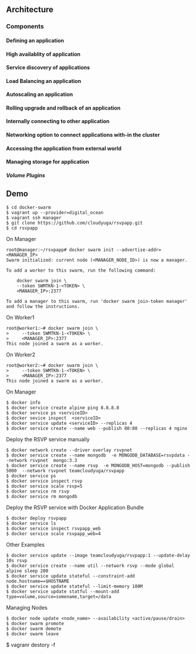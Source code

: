 ## Architecture 

### Components

#### Defining an application 

#### High availablity of application 

#### Service discovery of applications 

#### Load Balancing an application

#### Autoscaling an application 

#### Rolling upgrade and rollback of an application 

#### Internally connecting to other application 

#### Networking option to connect applications with-in the cluster  

#### Accessing the application from external world 

#### Managing storage for application

##### Volume Plugins

## Demo 

```
$ cd docker-swarm
$ vagrant up --provider=digital_ocean
$ vagrant ssh manager
$ git clone https://github.com/cloudyuga/rsvpapp.git
$ cd rsvpapp
```

On Manager 
```
root@manager:~/rsvpapp# docker swarm init --advertise-addr=<MANAGER_IP>
Swarm initialized: current node (<MANAGER_NODE_ID>) is now a manager.

To add a worker to this swarm, run the following command:

    docker swarm join \
    --token SWMTKN-1-<TOKEN> \
    <MANAGER_IP>:2377

To add a manager to this swarm, run 'docker swarm join-token manager' and follow the instructions.
```

On Worker1
```
root@worker1:~# docker swarm join \
>     --token SWMTKN-1-<TOKEN> \
>     <MANAGER_IP>:2377
This node joined a swarm as a worker.
```

On Worker2
```
root@worker2:~# docker swarm join \
>     --token SWMTKN-1-<TOKEN> \
>     <MANAGER_IP>:2377
This node joined a swarm as a worker.
```


On Manager
```
$ docker info
$ docker service create alpine ping 8.8.8.8
$ docker service ps <serviceID>
$ docker sevice inspect  <serviceID>
$ docker service update <serviceID> --replicas 4
$ docker service create --name web --publish 80:80 --replicas 4 nginx
```

Deploy the RSVP service manually
```
$ docker network create --driver overlay rsvpnet
$ docker service create --name mongodb  -e MONGODB_DATABASE=rsvpdata --network rsvpnet  mongo:3.3
$ docker service create --name rsvp  -e MONGODB_HOST=mongodb --publish 5000  --network rsvpnet teamcloudyuga/rsvpapp
$ docker service ps
$ docker service inspect rsvp
$ docker service scale rsvp=5
$ docker service rm rsvp
$ docker service rm mongodb
```

Deploy the RSVP service with Docker Application Bundle
```
$ docker deploy rsvpapp
$ docker service ls
$ docker service inspect rsvpapp_web
$ docker service scale rsvpapp_web=4
```


Other Examples 
```
$ docker service update --image teamcloudyuga/rsvpapp:1 --update-delay 10s rsvp
$ docker service create --name util --network rsvp --mode global alpine sleep 200
$ docker service update stateful --constraint-add node.hostname==$HOSTNAME
$ docker service update stateful --limit-memory 100M
$ docker service update statful --mount-add type=volume,source=somename,target=/data
```

Managing Nodes 
```
$ docker node update <node_name> --availability <active/pause/drain>
$ docker swarm promote
$ docker swarm demote
$ docker swarm leave
```

$ vagranr destory -f

